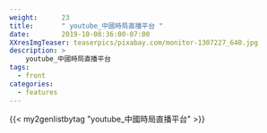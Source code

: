 ```yaml
---
weight:      23
title:       " youtube_中國時局直播平台 "
date:        2019-10-08:36:00-07:00
XXresImgTeaser: teaserpics/pixabay.com/monitor-1307227_640.jpg
description: >
    youtube_中國時局直播平台
tags:
  - front
categories:
  - features
---
```


{{< my2genlistbytag "youtube_中國時局直播平台" >}}

